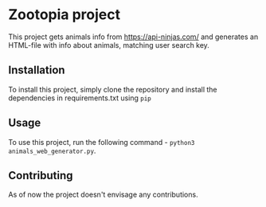 # Zootopia project

This project gets animals info from https://api-ninjas.com/ and generates an HTML-file with info about animals, matching user search key. 

## Installation

To install this project, simply clone the repository and install the dependencies in requirements.txt using `pip`

## Usage

To use this project, run the following command - `python3 animals_web_generator.py`.

## Contributing

As of now the project doesn't envisage any contributions.
